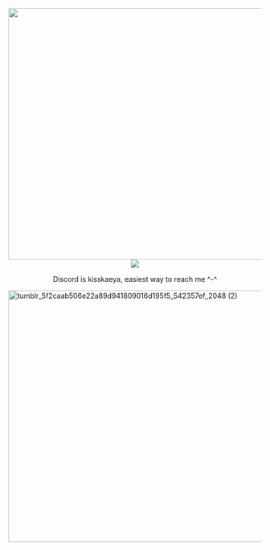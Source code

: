 <p align="center"><img width="1500" height="500" alt="tumblr_5f2caab506e22a89d941809016d195f5_542357ef_2048 (1)" src="https://github.com/user-attachments/assets/bdbd1ba9-a6d6-4920-adf9-0c04567820d6" />
  <img src="https://i.postimg.cc/5t1nwKZB/68747470733a2f2f692e706f7374696d672e63632f34337947487257782f4e65772d50726f6a6563742d32362e706e67-1.png" />
</p>
<p align="center">Discord is kisskaeya, easiest way to reach me ^-^ </p>
<img width="1500" height="500" alt="tumblr_5f2caab506e22a89d941809016d195f5_542357ef_2048 (2)" src="https://github.com/user-attachments/assets/b3231db8-a035-49ad-9cea-dabd57e3f78b" />
